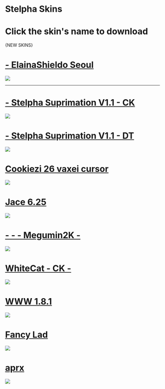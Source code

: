 # Stelpha Skins

# Click the skin's name to download

{NEW SKINS}

# [-               ElainaShieldo Seoul](https://www.mediafire.com/file/z6mw17qnla8sdbi/-_ElainaShieldo_Seoul.osk/file)
![](https://osu.ppy.sh/ss/17623139/459a)

----------------------------------------------------------------------------------------------------------


# [- Stelpha Suprimation V1.1 - CK](https://www.mediafire.com/file/e1tj428hmdqondo/-_Stelpha_Suprimation_V1.1_%255BCK%255D.osk/file)
![](https://osu.ppy.sh/ss/17470397/5ba4)


# [- Stelpha Suprimation V1.1 - DT](https://www.mediafire.com/file/82m509zfcaeht6j/-_Stelpha_Suprimation_V1.1_%255BDT%255D.osk/file)
![](https://osu.ppy.sh/ss/17470401/3548)


# [Cookiezi 26 vaxei cursor](https://www.dropbox.com/s/o1ty15jwgd72nye/cookiezi%2026%20vaxei%20cursor.osk?dl=0)
![](https://osu.ppy.sh/ss/17522400/a784)


# [Jace 6.25](https://www.mediafire.com/file/r4mclu4kgr600n7/Jace_6.25.osk/file)
![](https://osu.ppy.sh/ss/14953320/7994)


# [- - - Megumin2K -](https://mega.nz/file/Rhk1BAwb#GTNJyBZVzDAgW5DVHUBex1HD_aKhOxu2QE9AAs--tws)
![](https://osu.ppy.sh/ss/14855926/aedf)


# [WhiteCat - CK -](https://vixy-step.s-ul.eu/fSbKkJA3)
![](https://osu.ppy.sh/ss/14765404/d4c2)


# [WWW 1.8.1](https://mega.nz/#!9mBHlABa!ZiOl1zUdLCYo6Y33fpE38yxje94-paJAa81ZltP5Hvs)
![](http://osu.ppy.sh/ss/14765471/d4b9)


# [Fancy Lad](https://www.dropbox.com/s/s4a2kxm4ei85kwy/shigeskin.osk?dl=0)
![](http://osu.ppy.sh/ss/14765452/93df)


# [aprx](http://www.mediafire.com/file/hi3prx2f16b9qpq/-_aprx_tourney.osk/file)
![](https://osu.ppy.sh/ss/14765467/44ac)
